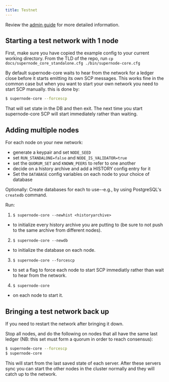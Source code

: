 ```yaml
---
title: Testnet
---
```


Review the [admin guide](./admin.md) for more detailed information.

## Starting a test network with 1 node

First, make sure you have copied the example config to your current working directory.
From the TLD of the repo, run
`cp docs/supernode_core_standalone.cfg ./bin/supernode-core.cfg`

By default supernode-core waits to hear from the network for a ledger close before
it starts emitting its own SCP messages. This works fine in the common case but
when you want to start your own network you need to start SCP manually.
this is done by:

```sh
$ supernode-core --forcescp
```

That will set state in the DB and then exit. The next time you start
supernode-core SCP will start immediately rather than waiting.


## Adding multiple nodes

For each node on your new network:
* generate a keypair and set `NODE_SEED`
* set `RUN_STANDALONE=false` and `NODE_IS_VALIDATOR=true`
* set the `QUORUM_SET` and `KNOWN_PEERS` to refer to one another
* decide on a history archive and add a HISTORY config entry for it
* Set the `DATABASE` config variables on each node to your choice of database

Optionally: Create databases for each to use--e.g., by using PostgreSQL's `createdb` command.

Run:

1. `$ supernode-core --newhist <historyarchive>`
  - to initialize every history archive you are putting to (be sure to not push to the same archive from different nodes).
2. `$ supernode-core --newdb`
  - to initialize the database on each node. 
3. `$ supernode-core --forcescp`
  - to set a flag to force each node to start SCP immediatly rather than wait to hear from the network. 
4. `$ supernode-core` 
  - on each node to start it.

## Bringing a test network back up
If you need to restart the network after bringing it down.

Stop all nodes, and do the following on nodes that all have the same last ledger (NB: this set must form a quorum in order to reach consensus):

```sh
$ supernode-core --forcescp
$ supernode-core
```

This will start from the last saved state of each server. After these servers sync you can start the other nodes in the cluster normally and they will catch up to the network.


